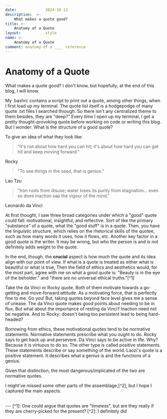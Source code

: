 ```yaml
---
date:             2024-10-13
description:  >-
    What makes a quote good?
title: >-
    Anatomy of a Quote
layout:           style
name: >-  
    Anatomy of a Quote
comment: anatomy of a ____ reference
---
```



# Anatomy of a Quote

What makes a quote good? I don't know, but hopefully, at the end of this blog, I will know. 

My .bashrc contains a script to print out a quote, among other things, when I first load up my terminal. The quote list itself is a hodgepodge of many quote .txt files I searched through. So there isn't any centralized theme to them besides, they are "deep?" Every time I open up my terminal, I get a pretty thought-provoking quote before working on code or writing this blog. But I wonder: What is the structure of a good quote?

To give an idea of what they look like:

> "It's not about how hard you can hit; it's about how hard you can get hit and keep moving forward."
<figcaption class="blockquote-footer">Rocky</figcaption>

> "To see things in the seed, that is genius."
<figcaption class="blockquote-footer">Lao Tzu</figcaption>

> "Iron rusts from disuse; water loses its purity from stagnation... even so does inaction sap the vigour of the mind."
<figcaption class="blockquote-footer">Leonardo da Vinci</figcaption>

At first thought, I saw three broad categories under which a "good" quote could fall: motivational, insightful, and reflective. Sort of like the primary "substance" of a quote, what the "good stuff" is in a quote. Then, you have the linguistic structure, which relies on the rhetorical skills of the quotee, such as how many words it uses, how it flows, etc. Another key factor in a good quote is the writer. It may be wrong, but who the person is and is not definitely adds weight to the quote. 

In the end, though, the **crucial** aspect is how much the quote and its idea align with our point of view. If what is a quote is treated as either what is beautiful or what is true, Then the field of ethics and aesthetics would, for the most part, agree with me on what a good quote is: "Beauty is in the eye of the beholder." and "there are no universal ethical truths."[^1]

Take the da Vinci or Rocky quote. Both of them motivate towards a go-getting and move-forward attitude. As a motivating force, that is perfectly fine to me. Go you! But, taking quotes beyond face level gives me a sense of unease. The da Vinci quote makes good points about needing to be in flux. But what about the importance of resting da Vinci? Inaction need not be negative. And to Rocky: doesn't being too persistent lead to being hard-headed?

Borrowing from ethics, these motivational quotes tend to be normative statements. Normative statements prescribe what you ought to do. Rocky says to get back up and persevere. Da Vinci says to be active in life. Why? Because it is virtuous to do so. The other type is called positive statements. These statements describe or say something of the world. Laozi's quote is a positive statement. It describes what a genius is and the functions of a genius. 

Given that distinction, the most dangerous/implicated of the two are normative quotes.

I might've missed some other parts of the assemblage,[^2], but I hope I captured the main aspects. 

<br/>
---
[^1]: One could argue that quotes are "timeless", but are they really if they are cherry-picked for the present?
[^2]: I definitely did
